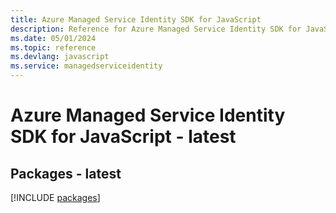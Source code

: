 ```yaml
---
title: Azure Managed Service Identity SDK for JavaScript
description: Reference for Azure Managed Service Identity SDK for JavaScript
ms.date: 05/01/2024
ms.topic: reference
ms.devlang: javascript
ms.service: managedserviceidentity
---
```

# Azure Managed Service Identity SDK for JavaScript - latest
## Packages - latest
[!INCLUDE [packages](managed-service-identity-index.md)]